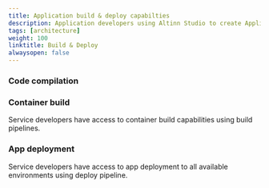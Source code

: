 ```yaml
---
title: Application build & deploy capabilties
description: Application developers using Altinn Studio to create Applications have access to build & deploy capabilties
tags: [architecture]
weight: 100
linktitle: Build & Deploy
alwaysopen: false
---
```


### Code compilation


### Container build
Service developers have access to container build capabilities using build pipelines.

### App deployment
Service developers have access to app deployment to all available environments using deploy pipeline.
